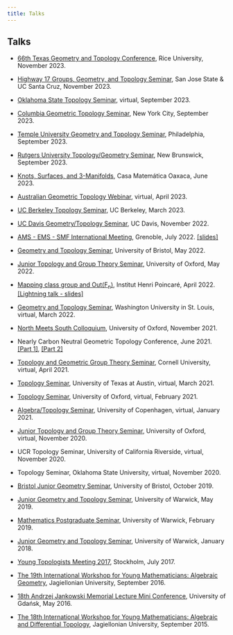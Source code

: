 ```yaml
---
title: Talks
---
```


## Talks
* [66th Texas Geometry and Topology Conference](https://sites.google.com/view/tgtc-fall-2023/home), Rice University, November 2023.
  
* [Highway 17 Groups, Geometry, and Topology Seminar](https://sites.google.com/ucsc.edu/ggt/home), San Jose State & UC Santa Cruz, November 2023.

* [Oklahoma State Topology Seminar](https://www.mathdept.okstate.edu/announce/pdf/1506.pdf), virtual, September 2023.
  
* [Columbia Geometric Topology Seminar](http://www.math.columbia.edu/~gtseminar/), New York City, September 2023.

* [Temple University Geometry and Topology Seminar](https://math.temple.edu/events/seminars/geometry/2023/), Philadelphia, September 2023.

* [Rutgers University Topology/Geometry Seminar](https://www.math.rutgers.edu/news-events/seminars-colloquia-calendar/icalrepeat.detail/2023/09/12/12078/-/faces-of-the-thurston-norm-ball-dynamically-represented-by-multiple-distinct-flows), New Brunswick, September 2023.

* [Knots, Surfaces, and 3-Manifolds](https://www.birs.ca/events/2023/5-day-workshops/23w5031/schedule), Casa Matemática Oaxaca, June 2023.

* [Australian Geometric Topology Webinar](https://sites.google.com/view/agtw/home), virtual, April 2023.

* [UC Berkeley Topology Seminar](https://events.berkeley.edu/math/event/129800-topology-seminar-faces-of-the-thurston-norm-ball), UC Berkeley, March 2023.

* [UC Davis Geometry/Topology Seminar](https://www.math.ucdavis.edu/research/seminars?talk_id=6618), UC Davis, November 2022.

* [AMS -  EMS - SMF International Meeting](https://ams-ems-smf2022.inviteo.fr/index.php?onglet=10&paramAcces=&idUser=&emailUser=&acces=&paramToken=&paramSearch10-0=&paramCategory10-0=26+-+Combinatorial+and+Computational+Aspects+in+Topology), Grenoble, July 2022. [[slides]](files/Teich_via_Fox.pdf)

* [Geometry and Topology Seminar](https://www.bristolmathsresearch.org/seminar/tba-35/), University of Bristol, May 2022.

* [Junior Topology and Group Theory Seminar](https://www.maths.ox.ac.uk/node/60337), University of Oxford, May 2022.

* [Mapping class group and Out(F<sub>n</sub>)](https://indico.math.cnrs.fr/event/6575/), Institut Henri Poincaré, April 2022. [[Lightning talk - slides]](files/aboutVeeringGitHub.pdf)

* [Geometry and Topology Seminar](https://math.wustl.edu/events/geometry-and-topology-seminar-tba-0), Washington University in St. Louis, virtual, March 2022.

* [North Meets South Colloquium](https://www.maths.ox.ac.uk/node/39897), University of Oxford, November 2021.

* Nearly Carbon Neutral Geometric Topology Conference, June 2021. [[Part 1]](https://www.youtube.com/watch?v=GP6hWM8OPmc), [[Part 2]](https://www.youtube.com/watch?v=XLFWPPNrpiA)

* [Topology and Geometric Group Theory Seminar](http://pi.math.cornell.edu/m/node/10595), Cornell University, virtual, April 2021.

* [Topology Seminar](https://sites.cns.utexas.edu/topology/home),  University of Texas at Austin, virtual, March 2021.

* [Topology Seminar](https://www.maths.ox.ac.uk/node/60908),  University of Oxford, virtual, February 2021.

* [Algebra/Topology Seminar](https://www.math.ku.dk/english/calendar/events/algebratopology-seminar-11012021/),  University of Copenhagen, virtual, January 2021.

* [Junior Topology and Group Theory Seminar](https://www.maths.ox.ac.uk/node/37394),  University of Oxford, virtual, November 2020.

* UCR Topology Seminar, University of California Riverside, virtual, November 2020.

* Topology Seminar, Oklahoma State University, virtual, November 2020.

* [Bristol Junior Geometry Seminar](https://sites.google.com/view/brijges/home), University of Bristol, October 2019.

* [Junior Geometry and Topology Seminar](https://warwick.ac.uk/fac/sci/maths/research/events/seminars/areas/dagger/2018-2019/), University of Warwick, May 2019.

* [Mathematics Postgraduate Seminar](https://warwick.ac.uk/fac/sci/maths/research/events/seminars/areas/postgraduate/2018-19/), University of Warwick, February 2019.

* [Junior Geometry and Topology Seminar](https://warwick.ac.uk/fac/sci/maths/research/events/seminars/areas/dagger/2017-2018), University of Warwick, January 2018.

* [Young Topologists Meeting 2017](https://www.math-stockholm.se/polopoly_fs/1.741070.1600689645!/bookletYTM.pdf),  Stockholm, July 2017.

* [The 19th International Workshop for Young Mathematicians: Algebraic Geometry](http://kmsuj.im.uj.edu.pl/workshop2016/index.php.html), Jagiellonian University, September 2016.

* [18th Andrzej Jankowski Memorial Lecture Mini Conference](https://mat.ug.edu.pl/archiwum/ajml-2016-mini/), University of Gdańsk,  May 2016.

* [The 18th International Workshop for Young Mathematicians: Algebraic and Differential Topology](http://kmsuj.im.uj.edu.pl/workshop2015/index.php.html), Jagiellonian University, September 2015.
